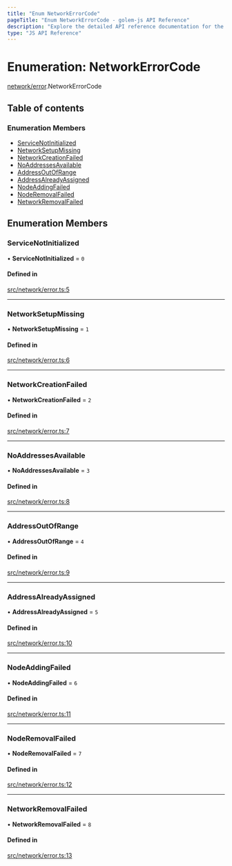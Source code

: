```yaml
---
title: "Enum NetworkErrorCode"
pageTitle: "Enum NetworkErrorCode - golem-js API Reference"
description: "Explore the detailed API reference documentation for the Enum NetworkErrorCode within the golem-js SDK for the Golem Network."
type: "JS API Reference"
---
```

# Enumeration: NetworkErrorCode

[network/error](../modules/network_error).NetworkErrorCode

## Table of contents

### Enumeration Members

- [ServiceNotInitialized](network_error.NetworkErrorCode#servicenotinitialized)
- [NetworkSetupMissing](network_error.NetworkErrorCode#networksetupmissing)
- [NetworkCreationFailed](network_error.NetworkErrorCode#networkcreationfailed)
- [NoAddressesAvailable](network_error.NetworkErrorCode#noaddressesavailable)
- [AddressOutOfRange](network_error.NetworkErrorCode#addressoutofrange)
- [AddressAlreadyAssigned](network_error.NetworkErrorCode#addressalreadyassigned)
- [NodeAddingFailed](network_error.NetworkErrorCode#nodeaddingfailed)
- [NodeRemovalFailed](network_error.NetworkErrorCode#noderemovalfailed)
- [NetworkRemovalFailed](network_error.NetworkErrorCode#networkremovalfailed)

## Enumeration Members

### ServiceNotInitialized

• **ServiceNotInitialized** = ``0``

#### Defined in

[src/network/error.ts:5](https://github.com/golemfactory/golem-js/blob/7cee55b/src/network/error.ts#L5)

___

### NetworkSetupMissing

• **NetworkSetupMissing** = ``1``

#### Defined in

[src/network/error.ts:6](https://github.com/golemfactory/golem-js/blob/7cee55b/src/network/error.ts#L6)

___

### NetworkCreationFailed

• **NetworkCreationFailed** = ``2``

#### Defined in

[src/network/error.ts:7](https://github.com/golemfactory/golem-js/blob/7cee55b/src/network/error.ts#L7)

___

### NoAddressesAvailable

• **NoAddressesAvailable** = ``3``

#### Defined in

[src/network/error.ts:8](https://github.com/golemfactory/golem-js/blob/7cee55b/src/network/error.ts#L8)

___

### AddressOutOfRange

• **AddressOutOfRange** = ``4``

#### Defined in

[src/network/error.ts:9](https://github.com/golemfactory/golem-js/blob/7cee55b/src/network/error.ts#L9)

___

### AddressAlreadyAssigned

• **AddressAlreadyAssigned** = ``5``

#### Defined in

[src/network/error.ts:10](https://github.com/golemfactory/golem-js/blob/7cee55b/src/network/error.ts#L10)

___

### NodeAddingFailed

• **NodeAddingFailed** = ``6``

#### Defined in

[src/network/error.ts:11](https://github.com/golemfactory/golem-js/blob/7cee55b/src/network/error.ts#L11)

___

### NodeRemovalFailed

• **NodeRemovalFailed** = ``7``

#### Defined in

[src/network/error.ts:12](https://github.com/golemfactory/golem-js/blob/7cee55b/src/network/error.ts#L12)

___

### NetworkRemovalFailed

• **NetworkRemovalFailed** = ``8``

#### Defined in

[src/network/error.ts:13](https://github.com/golemfactory/golem-js/blob/7cee55b/src/network/error.ts#L13)
